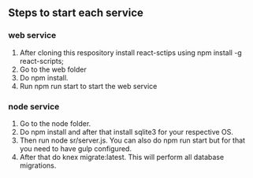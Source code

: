 ## Steps to start each service

### web service
1. After cloning this respository install react-sctips using npm install -g react-scripts;
2. Go to the web folder
3. Do npm install.
4. Run npm run start to start the web service

### node service
1. Go to the node folder.
2. Do npm install and after that install sqlite3 for your respective OS.
3. Then run node sr/server.js. You can also do npm run start but for that you need to have gulp configured.
4. After that do knex migrate:latest. This will perform all database migrations.
